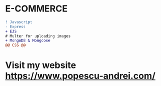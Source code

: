 # E-COMMERCE 
```diff
! Javascript
- Express
+ EJS
# Multer for uploading images
+ MongoDB & Mongoose
@@ CSS @@
```
# Visit my website https://www.popescu-andrei.com/
